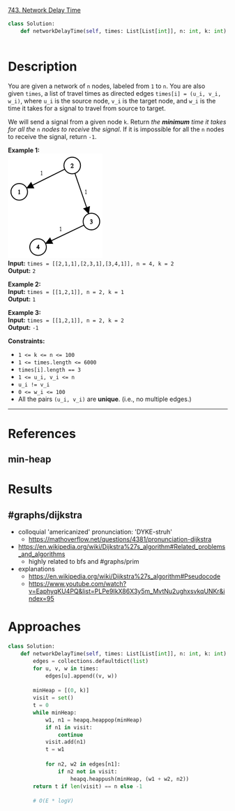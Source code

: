 [743. Network Delay Time](https://leetcode.com/problems/network-delay-time/)

```python
class Solution:
    def networkDelayTime(self, times: List[List[int]], n: int, k: int) -> int:
        
```

# Description

You are given a network of `n` nodes, labeled from `1` to `n`. You are also given `times`, a list of travel times as directed edges `times[i] = (u_i, v_i, w_i)`, where `u_i` is the source node, `v_i` is the target node, and `w_i` is the time it takes for a signal to travel from source to target.

We will send a signal from a given node `k`. Return _the **minimum** time it takes for all the_ `n` _nodes to receive the signal_. If it is impossible for all the `n` nodes to receive the signal, return `-1`.

**Example 1:**  
![](!assets/attachments/Pasted%20image%2020240418141135.png)  
**Input:** `times = [[2,1,1],[2,3,1],[3,4,1]], n = 4, k = 2`  
**Output:** `2`

**Example 2:**  
**Input:** `times = [[1,2,1]], n = 2, k = 1`  
**Output:** `1`

**Example 3:**  
**Input:** `times = [[1,2,1]], n = 2, k = 2`  
**Output:** `-1`

**Constraints:**
- `1 <= k <= n <= 100`
- `1 <= times.length <= 6000`
- `times[i].length == 3`
- `1 <= u_i, v_i <= n`
- `u_i != v_i`
- `0 <= w_i <= 100`
- All the pairs `(u_i, v_i)` are **unique**. (i.e., no multiple edges.)

---


# References

## min-heap



# Results

## #graphs/dijkstra
- colloquial 'americanized' pronunciation: 'DYKE-struh'
	- https://mathoverflow.net/questions/4381/pronunciation-dijkstra
- https://en.wikipedia.org/wiki/Dijkstra%27s_algorithm#Related_problems_and_algorithms
	- highly related to bfs and #graphs/prim
- explanations
	- https://en.wikipedia.org/wiki/Dijkstra%27s_algorithm#Pseudocode
	- https://www.youtube.com/watch?v=EaphyqKU4PQ&list=PLPe9IkX86X3y5m_MvtNu2ughxsvkqUNKr&index=95



# Approaches

```python
class Solution:
    def networkDelayTime(self, times: List[List[int]], n: int, k: int) -> int:
        edges = collections.defaultdict(list)
        for u, v, w in times:
            edges[u].append((v, w))

        minHeap = [(0, k)]
        visit = set()
        t = 0
        while minHeap:
            w1, n1 = heapq.heappop(minHeap)
            if n1 in visit:
                continue
            visit.add(n1)
            t = w1

            for n2, w2 in edges[n1]:
                if n2 not in visit:
                    heapq.heappush(minHeap, (w1 + w2, n2))
        return t if len(visit) == n else -1

        # O(E * logV)

```